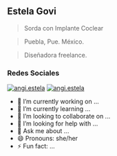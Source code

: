 ##  Estela Govi

> Sorda con Implante Coclear

> Puebla, Pue. México.

> Diseñadora freelance.

### Redes Sociales
[![angi.estela](https://img.shields.io/badge/Discord-7289DA?style=for-the-badge&logo=discord&logoColor=white)](https://discordapp.com/users/880570183167655996)
[![angi.estela](https://img.shields.io/badge/Instagram-E4405F?style=for-the-badge&logo=instagram&logoColor=white)](https://www.instagram.com/angi.estela/)


- 🔭 I’m currently working on ...
- 🌱 I’m currently learning ...
- 👯 I’m looking to collaborate on ...
- 🤔 I’m looking for help with ...
- 💬 Ask me about ...
- 😄 Pronouns: she/her
- ⚡ Fun fact: ...

